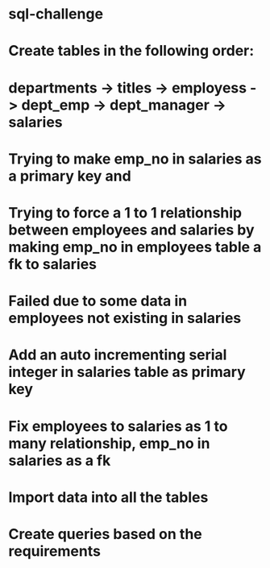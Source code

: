 # sql-challenge
# Create tables in the following order:
# departments -> titles -> employess -> dept_emp -> dept_manager -> salaries
# Trying to make emp_no in salaries as a primary key and
# Trying to force a 1 to 1 relationship between employees and salaries by making emp_no in employees table a fk to salaries
# Failed due to some data in employees not existing in salaries
# Add an auto incrementing serial integer in salaries table as primary key
# Fix employees to salaries as 1 to many relationship, emp_no in salaries as a fk
# Import data into all the tables
# Create queries based on the requirements
